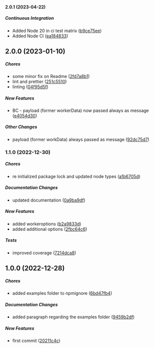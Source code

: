 #### 2.0.1 (2023-04-22)

##### Continuous Integration

*  Added Node 20 in ci test matrix ([b9ce75ee](https://github.com/Cadienvan/worker-spawner/commit/b9ce75ee63f48a0c725b48e70cb404efb4f84202))
*  Added Node CI ([ea184833](https://github.com/Cadienvan/worker-spawner/commit/ea1848331c01376026993fa3ab9840b47997b492))

## 2.0.0 (2023-01-10)

##### Chores

*  some minor fix on Readme ([2fd7a8b1](https://github.com/Cadienvan/worker-spawner/commit/2fd7a8b192338ca5ed0a1a124ca3f7fe1f0aa723))
*  lint and prettier ([251c5510](https://github.com/Cadienvan/worker-spawner/commit/251c55109d18d2c28b7766fb2ed7eccc3650be92))
*  linting ([04f95d5f](https://github.com/Cadienvan/worker-spawner/commit/04f95d5f6efb8e9837085d359e1d469a35dc2576))

##### New Features

*  BC - payload (former workerData) now passed always as message ([e4054d30](https://github.com/Cadienvan/worker-spawner/commit/e4054d30e381e71bb45d2a495e2c53b2bedddb77))

##### Other Changes

*  payload (former workData) always passed as message ([92dc75d7](https://github.com/Cadienvan/worker-spawner/commit/92dc75d7a1b10cb8ed26884b4eea67f8406b89a6))

### 1.1.0 (2022-12-30)

##### Chores

*  re initialized package lock and updated node types ([a1b6705d](https://github.com/Cadienvan/worker-spawner/commit/a1b6705d4071912bf97aeceab250b722885eb802))

##### Documentation Changes

*  updated documentation ([0a9ba9df](https://github.com/Cadienvan/worker-spawner/commit/0a9ba9dfad521b37881857ffbe54e6be5dfc6df1))

##### New Features

*  added workeroptions ([b2a9833d](https://github.com/Cadienvan/worker-spawner/commit/b2a9833d5a3b277164ca7a7af0ecbff233e692f5))
*  added additional options ([2fbc64c6](https://github.com/Cadienvan/worker-spawner/commit/2fbc64c683a3ae8a20f3f24231a1d9dabf8589a7))

##### Tests

*  improved coverage ([7214dca8](https://github.com/Cadienvan/worker-spawner/commit/7214dca84ec1f70d6ce817aff4b885118ac9040c))

## 1.0.0 (2022-12-28)

##### Chores

*  added examples folder to npmignore ([6bd47fb4](https://github.com/Cadienvan/worker-spawner/commit/6bd47fb40dc8c54a8716e64fdeeb053c18f4fe0e))

##### Documentation Changes

*  added paragraph regarding the examples folder ([9459b2df](https://github.com/Cadienvan/worker-spawner/commit/9459b2df039c32992d21ddc90281d7e9d05780b2))

##### New Features

*  first commit ([20211c4c](https://github.com/Cadienvan/worker-spawner/commit/20211c4cdfc9107509d8b054661eed1d4f802599))

